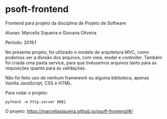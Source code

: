 # psoft-frontend
Frontend para projeto da disciplina de Projeto de Software

Alunas: Marcella Siqueira e Giovana Oliveira

Período: 2019.1

No presente projeto, foi utilizado o modelo de arquitetura MVC, como podemos ver a divisão dos arquivos, com view, model e controller. Também foi criada uma pasta service, para que tivéssemos arquivos tanto para as requisições quanto para as validações. 

Não foi feito uso de nenhum framework ou alguma biblioteca, apenas Vanilla JavaScript, CSS e HTML.

Para rodar o projeto: 

```python3 -m http.server 8081```

O projeto:
https://marcellasiqueira.github.io/psoft-frontend/#/
